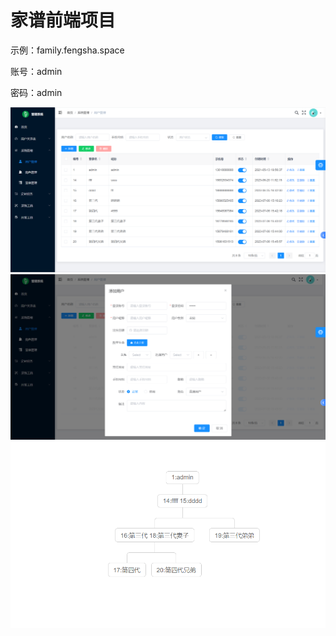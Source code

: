 # 家谱前端项目

示例：family.fengsha.space

账号：admin

密码：admin

![](./public/images/B469BAD7-3E3E-4fc3-B985-5BE910692E29.png)
![](./public/images/99BDEB99-DFB6-480b-BADA-EC519C94454F.png)
![](./public/images/D263A3BA-C8BB-4b47-B39D-42A307A8526E.png)
